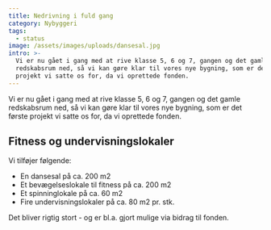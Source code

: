 ```yaml
---
title: Nedrivning i fuld gang
category: Nybyggeri
tags:
  - status
image: /assets/images/uploads/dansesal.jpg
intro: >-
  Vi er nu gået i gang med at rive klasse 5, 6 og 7, gangen og det gamle
  redskabsrum ned, så vi kan gøre klar til vores nye bygning, som er det første
  projekt vi satte os for, da vi oprettede fonden.
---
```


Vi er nu gået i gang med at rive klasse 5, 6 og 7, gangen og det gamle redskabsrum ned, så vi kan gøre klar til vores nye bygning, som er det første projekt vi satte os for, da vi oprettede fonden.

## Fitness og undervisningslokaler

Vi tilføjer følgende:

- En dansesal på ca. 200 m2
- Et bevægelseslokale til fitness på ca. 200 m2
- Et spinninglokale på ca. 60 m2
- Fire undervisningslokaler på ca. 80 m2 pr. stk. 

Det bliver rigtig stort - og er bl.a. gjort mulige via bidrag til fonden.

